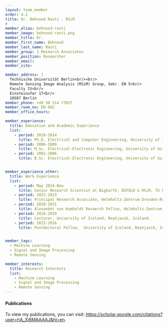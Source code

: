 ```yaml
---
layout: team_member
order: 4.2
title: Dr. Behnood Rasti - RSiM
#
member_alias: behnood-rasti
member_image: behnood-rasti.png
member_title: Dr.
member_first_name: Behnood
member_last_name: Rasti
member_group: 3_Research Associates
member_position: Researcher
member_email: 
member_site: 

member_address: |
  Technische Universität Berlin<br/><br/>
  Remote Sensing Image Analysis (RSiM) Group, Sekr. EN 5<br/>
  Faculty IV<br/>
  Einsteinufer 17<br/>
  10587 Berlin
member_phone: +49 30 314 73927
member_room_no: EN 602
member_office_hours:

member_experience:
  title: Education and Academic Experience
  list:
    - period: 2010-2014
      title: Ph.D. Electrical and Computer Engineering, University of Iceland, Reykjavik, Iceland.
    - period: 2006-2009
      title: M.Sc. Electrical-Electronic Engineering, University of Guilan, Rasht, Iran.
    - period: 2002-2006
      title: B.Sc. Electrical-Electronic Engineering, University of Guilan, Rasht, Iran.


member_experience_other:
  title: Work Experience
  list:
    - period: May 2024-Now
      title: Senior Research Scientist at BigEarth, BIFOLD & RSiM, TU Berlin, Germany.
    - period: 2022-2023
      title: Principal Research Associate, Helmholtz-Zentrum Dresden-Rossendorf, Dresden, Germany.
    - period: 2020-2021
      title: Alexander von Humboldt Resaerch Fellow, Helmholtz-Zentrum Dresden-Rossendorf, Dresden, Germany.
    - period: 2016-2019
      title: Lecturer, University of Iceland, Reykjavik, Iceland.
    - period: 2015-2016
      title: Postdoctoral Fellow,  University of Iceland, Reykjavik, Iceland.


member_tags:
  - Machine Learning
  - Signal and Image Processing
  - Remote Sensing

member_interests:
  title: Research Interests
  list:
    - Machine Learning
    - Signal and Image Processing
    - Remote Sensing
---
```


<h4 class="mt-4">Publications</h4>
  <p>To view my publications, you can visit: <a href="https://scholar.google.com/citations?user=hA_Xi6MAAAAJ&hl=en" target="_blank">https://scholar.google.com/citations?user=hA_Xi6MAAAAJ&hl=en</a>.</p>
